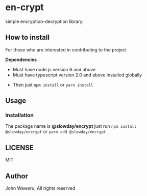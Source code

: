 # en-crypt #

simple encryption-decryption library.

## How to install ##
For those who are interested in contributing to the project

**Dependencies**
- Must have node.js version 6 and above
- Must have typescript version 2.0 and above installed globally
* Then just `npm install` or `yarn install`

## Usage ##

### Installation ###
The package name is **@slowday/encrypt** just run `npm install @slowday/encrypt` or `yarn add @slowday/encrypt`

## LICENSE ##
MIT

## Author ##
John Waweru, All rights reserved
